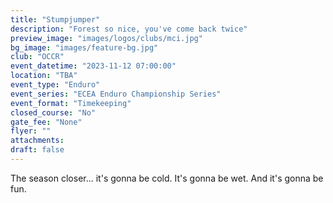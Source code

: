 ```yaml
---
title: "Stumpjumper"
description: "Forest so nice, you've come back twice"
preview_image: "images/logos/clubs/mci.jpg"
bg_image: "images/feature-bg.jpg"
club: "OCCR"
event_datetime: "2023-11-12 07:00:00"
location: "TBA"
event_type: "Enduro"
event_series: "ECEA Enduro Championship Series"
event_format: "Timekeeping"
closed_course: "No"
gate_fee: "None"
flyer: ""
attachments:
draft: false
---
```


The season closer... it's gonna be cold. It's gonna be wet. And it's gonna be fun.